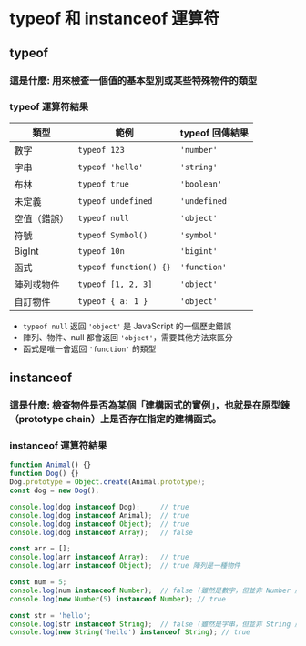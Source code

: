 # typeof 和 instanceof 運算符

## typeof
### 這是什麼: 用來檢查一個值的基本型別或某些特殊物件的類型

### typeof 運算符結果
| 類型 | 範例 | typeof 回傳結果 |
|------|------|----------------|
| 數字 | `typeof 123` | `'number'` |
| 字串 | `typeof 'hello'` | `'string'` |
| 布林 | `typeof true` | `'boolean'` |
| 未定義 | `typeof undefined` | `'undefined'` |
| 空值（錯誤） | `typeof null` | `'object'` |
| 符號 | `typeof Symbol()` | `'symbol'` |
| BigInt | `typeof 10n` | `'bigint'` |
| 函式 | `typeof function() {}` | `'function'` |
| 陣列或物件 | `typeof [1, 2, 3]` | `'object'` |
| 自訂物件 | `typeof { a: 1 }` | `'object'` |
- `typeof null` 返回 `'object'` 是 JavaScript 的一個歷史錯誤
- 陣列、物件、null 都會返回 `'object'`，需要其他方法來區分
- 函式是唯一會返回 `'function'` 的類型


## instanceof
### 這是什麼: 檢查物件是否為某個「建構函式的實例」，也就是在原型鍊（prototype chain）上是否存在指定的建構函式。

### instanceof 運算符結果
```js
function Animal() {}
function Dog() {}
Dog.prototype = Object.create(Animal.prototype);
const dog = new Dog();

console.log(dog instanceof Dog);     // true
console.log(dog instanceof Animal);  // true
console.log(dog instanceof Object);  // true
console.log(dog instanceof Array);   // false

const arr = [];
console.log(arr instanceof Array);   // true
console.log(arr instanceof Object);  // true 陣列是一種物件

const num = 5;
console.log(num instanceof Number);  // false (雖然是數字，但並非 Number 產生的實例)
console.log(new Number(5) instanceof Number); // true

const str = 'hello';
console.log(str instanceof String);  // false (雖然是字串，但並非 String 產生的實例)
console.log(new String('hello') instanceof String); // true

```